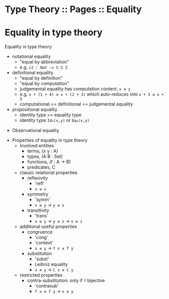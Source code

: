 # Type Theory :: Pages :: Equality

# Equality in type theory

Equality in type theory
- notational equality
  - "equal by abbreviation"
  - e.g. `c2 : Nat := S S Z`
- definitional equality
  - "equal by definition"
  - "equal by computation"
  - judgemental equality has computation content, `x ≡ y`
  - e.g. `x + (1 + 4) ≡ x + (2 + 3)` which auto-reduces
    into `x + 5 ≡ x + 5`
  - computational == definitional == judgemental equality
- propositional equality
  - identity type == equality type
  - identity type `Idᴀ(x,y)` or `Eqᴀ(x,y)`
+ Observational equality


* Properties of equality in type theory
  * Involved entities
    - terms,      (x y : A)
    - types,      (A B : Set)
    - functions,  (f : A → B)
    - predicates, C
  * classic relational properties
    - reflexivity
      - 'refl'
      - `x ≡ x`
    - symmetry
      - 'symm'
      - `x ≡ y` -> `y ≡ x`
    - transitivity
      - 'trans'
      - `x ≡ y` -> `y ≡ z` -> `x ≡ z`
  * additional useful properties
    - congruence
      - 'cong'
      - 'context'
      - `x ≡ y` -> `f x ≡ f y`
    - substitution
      - 'subst'
      - Leibniz equality
      - `x ≡ y` -> `C x ≡ C y`
  * restricted properties
    - contra-substitution: only if `f` bijective
      - 'contrasub'
      - `f x ≡ f y` -> `x ≡ y`
